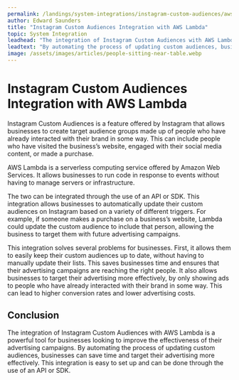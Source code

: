 ```yaml
---
permalink: /landings/system-integrations/instagram-custom-audiences/aws-lambda
author: Edward Saunders
title: "Instagram Custom Audiences Integration with AWS Lambda"
topic: System Integration
leadhead: "The integration of Instagram Custom Audiences with AWS Lambda is a powerful tool for businesses looking to improve the effectiveness of their advertising campaigns"
leadtext: "By automating the process of updating custom audiences, businesses can save time and target their advertising more effectively. This integration is easy to set up and can be done through the use of an API or SDK."
image: /assets/images/articles/people-sitting-near-table.webp
---
```

<div class="arttext">	<h1>Instagram Custom Audiences Integration with AWS Lambda</h1>
	<p>Instagram Custom Audiences is a feature offered by Instagram that allows businesses to create target audience groups made up of people who have already interacted with their brand in some way. This can include people who have visited the business’s website, engaged with their social media content, or made a purchase.</p>
	<p>AWS Lambda is a serverless computing service offered by Amazon Web Services. It allows businesses to run code in response to events without having to manage servers or infrastructure. </p>
	<p>The two can be integrated through the use of an API or SDK. This integration allows businesses to automatically update their custom audiences on Instagram based on a variety of different triggers. For example, if someone makes a purchase on a business’s website, Lambda could update the custom audience to include that person, allowing the business to target them with future advertising campaigns.</p>
	<p>This integration solves several problems for businesses. First, it allows them to easily keep their custom audiences up to date, without having to manually update their lists. This saves businesses time and ensures that their advertising campaigns are reaching the right people. It also allows businesses to target their advertising more effectively, by only showing ads to people who have already interacted with their brand in some way. This can lead to higher conversion rates and lower advertising costs.</p>
	<h2>Conclusion</h2>
	<p>The integration of Instagram Custom Audiences with AWS Lambda is a powerful tool for businesses looking to improve the effectiveness of their advertising campaigns. By automating the process of updating custom audiences, businesses can save time and target their advertising more effectively. This integration is easy to set up and can be done through the use of an API or SDK.</p>
</div>